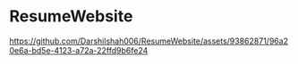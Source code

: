 # ResumeWebsite

https://github.com/Darshilshah006/ResumeWebsite/assets/93862871/96a20e6a-bd5e-4123-a72a-22ffd9b6fe24

